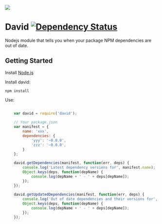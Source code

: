 <img src="https://raw.github.com/alanshaw/david-www/master/david.png"/>

David [![Dependency Status](http://david-dm.org/alanshaw/david/status.png)](http://david-dm.org/alanshaw/david)
=====

Nodejs module that tells you when your package NPM dependencies are out of date.

Getting Started
---------------

Install [Node.js](http://nodejs.org/)

Install david:

	npm install

Use:

```javascript
	
	var david = require('david');
	
	// Your package.json
	var manifest = {
		name: 'xxx',
		dependencies: {
			'yyy': '~0.0.0',
			'zzz': '~0.0.0',
		}
	};
	
	david.getDependencies(manifest, function(err, deps) {
		console.log('Latest dependency versions for', manifest.name);
		Object.keys(deps, function(depName) {
			console.log(depName + ' - ' + deps[depName]);
		});
	});
	
	david.getUpdatedDependencies(manifest, function(err, deps) {
		console.log('Out of date dependencies and their versions for', manifest.name);
		Object.keys(deps, function(depName) {
			console.log(depName + ' - ' + deps[depName]);
		});
	});
	
```

